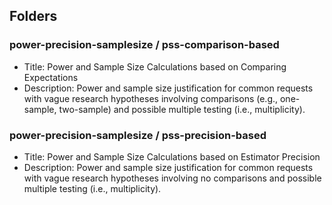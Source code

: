 ## Folders


### power-precision-samplesize / pss-comparison-based

- Title: Power and Sample Size Calculations based on Comparing Expectations
- Description: Power and sample size justification for common requests with vague research hypotheses involving comparisons (e.g., one-sample, two-sample) and possible multiple testing (i.e., multiplicity).

### power-precision-samplesize / pss-precision-based

- Title: Power and Sample Size Calculations based on Estimator Precision
- Description: Power and sample size justification for common requests with vague research hypotheses involving no comparisons and possible multiple testing (i.e., multiplicity).